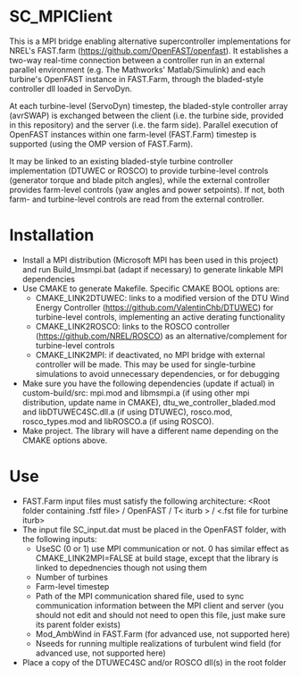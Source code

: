 # SC_MPIClient

This is a MPI bridge enabling alternative supercontroller implementations for NREL's FAST.farm (https://github.com/OpenFAST/openfast). 
It establishes a two-way real-time connection between a controller run in an external parallel environment (e.g. The Mathworks' Matlab/Simulink) and each turbine's OpenFAST instance in FAST.Farm, through the bladed-style controller dll loaded in ServoDyn.

At each turbine-level (ServoDyn) timestep, the bladed-style controller array (avrSWAP) is exchanged between the client (i.e. the turbine side, provided in this repository) and the server (i.e. the farm side).
Parallel execution of OpenFAST instances within one farm-level (FAST.Farm) timestep is supported (using the OMP version of FAST.Farm). 

It may be linked to an existing bladed-style turbine controller implementation (DTUWEC or ROSCO) to provide turbine-level controls (generator torque and blade pitch angles), while the external controller provides farm-level controls (yaw angles and power setpoints). 
If not, both farm- and turbine-level controls are read from the external controller. 

# Installation
- Install a MPI distribution (Microsoft MPI has been used in this project) and run Build_lmsmpi.bat (adapt if necessary) to generate linkable MPI dependencies
- Use CMAKE to generate Makefile. Specific CMAKE BOOL options are:
  - CMAKE_LINK2DTUWEC: links to a modified version of the DTU Wind Energy Controller (https://github.com/ValentinChb/DTUWEC) for turbine-level controls, implementing an active derating functionality
  - CMAKE_LINK2ROSCO: links to the ROSCO controller (https://github.com/NREL/ROSCO) as an alternative/complement for turbine-level controls
  - CMAKE_LINK2MPI: if deactivated, no MPI bridge with external controller will be made. This may be used for single-turbine simulations to avoid unnecessary dependencies, or for debugging
- Make sure you have the following dependencies (update if actual) in custom-build/src: mpi.mod and libmsmpi.a (if using other mpi distribution, update name in CMAKE), dtu_we_controller_bladed.mod and libDTUWEC4SC.dll.a (if using DTUWEC), rosco.mod, rosco_types.mod and libROSCO.a (if using ROSCO). 
- Make project. The library will have a different name depending on the CMAKE options above.


# Use
- FAST.Farm input files must satisfy the following architecture: <Root folder containing .fstf file> / OpenFAST / T< iturb > / <.fst file for turbine iturb>
- The input file SC_input.dat must be placed in the OpenFAST folder, with the following inputs: 
  - UseSC (0 or 1) use MPI communication or not. 0 has similar effect as CMAKE_LINK2MPI=FALSE at build stage, except that the library is linked to depednencies though not using them
  - Number of turbines
  - Farm-level timestep
  - Path of the MPI communication shared file, used to sync communication information between the MPI client and server (you should not edit and should not need to open this file, just make sure its parent folder exists)
  - Mod_AmbWind in FAST.Farm (for advanced use, not supported here)
  - Nseeds for running multiple realizations of turbulent wind field (for advanced use, not supported here)
- Place a copy of the DTUWEC4SC and/or ROSCO dll(s) in the root folder
